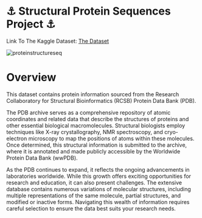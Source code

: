 # ⚓ Structural Protein Sequences Project ⚓

Link To The Kaggle Dataset: <a href="https://www.kaggle.com/datasets/shahir/protein-data-set">The Dataset</a>

![proteinstructureseq](https://github.com/user-attachments/assets/45cc88d5-b43d-4039-9e02-5c308dcdd719)


# Overview

This dataset contains protein information sourced from the Research Collaboratory for Structural Bioinformatics (RCSB) Protein Data Bank (PDB).

The PDB archive serves as a comprehensive repository of atomic coordinates and related data that describe the structures of proteins and other essential biological macromolecules. Structural biologists employ techniques like X-ray crystallography, NMR spectroscopy, and cryo-electron microscopy to map the positions of atoms within these molecules. Once determined, this structural information is submitted to the archive, where it is annotated and made publicly accessible by the Worldwide Protein Data Bank (wwPDB).

As the PDB continues to expand, it reflects the ongoing advancements in laboratories worldwide. While this growth offers exciting opportunities for research and education, it can also present challenges. The extensive database contains numerous variations of molecular structures, including multiple representations of the same molecule, partial structures, and modified or inactive forms. Navigating this wealth of information requires careful selection to ensure the data best suits your research needs.







